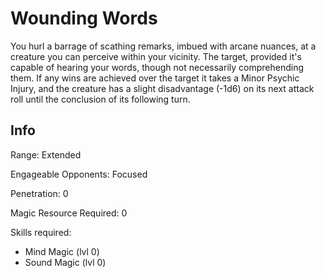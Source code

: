 # Wounding Words

You hurl a barrage of scathing remarks, imbued with arcane nuances, at a creature you can perceive within your vicinity. The target, provided it's capable of hearing your words, though not necessarily comprehending them. If any wins are achieved over the target it takes a Minor Psychic Injury, and the creature has a slight disadvantage (-1d6) on its next attack roll until the conclusion of its following turn.

## Info

Range: Extended

Engageable Opponents: Focused

Penetration: 0

Magic Resource Required: 0

Skills required:

- Mind Magic (lvl 0)
- Sound Magic (lvl 0)
